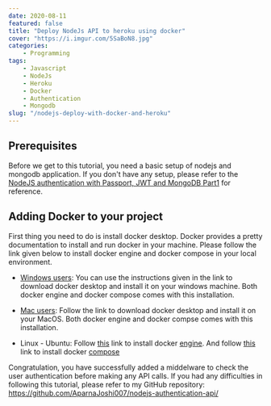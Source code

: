 ```yaml
---
date: 2020-08-11
featured: false
title: "Deploy NodeJs API to heroku using docker"
cover: "https://i.imgur.com/5SaBoN8.jpg"
categories: 
    - Programming
tags:
    - Javascript
    - NodeJs
    - Heroku
    - Docker
    - Authentication
    - Mongodb
slug: "/nodejs-deploy-with-docker-and-heroku"
---
```


## Prerequisites

Before we get to this tutorial, you need a basic setup of nodejs and mongodb application. If you don't have any setup, please refer to the [NodeJS authentication with Passport, JWT and MongoDB Part1](/nodejs-authentication-with-passport-jwt-and-mongodb) for reference.

## Adding Docker to your project

First thing you need to do is install docker desktop. Docker provides a pretty documentation to install and run docker in your machine. Please follow the link given below to install docker engine and docker compose in your local environment.

- [Windows users](https://docs.docker.com/docker-for-windows/install/): You can use the instructions given in the link to download docker desktop and install it on your windows machine. Both docker engine and docker compose comes with this installation.

- [Mac users](https://docs.docker.com/docker-for-mac/install/): Follow the link to download docker desktop and install it on your MacOS. Both docker engine and docker compse comes with this installation.

- Linux - Ubuntu: Follow [this](https://docs.docker.com/engine/install/ubuntu/) link to install docker [engine](https://docs.docker.com/engine/install/ubuntu/). And follow [this](https://docs.docker.com/compose/install/) link to install docker [compose](https://docs.docker.com/compose/install/)




Congratulation, you have successfully added a middelware to check the user authentication before making any API calls. If you had any difficulties in following this tutorial, please refer to my GitHub repository: https://github.com/AparnaJoshi007/nodejs-authentication-api/